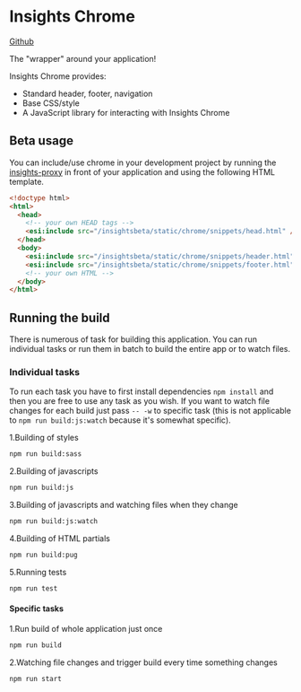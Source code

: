 # Insights Chrome

[Github](https://github.com/RedHatInsights/insights-chrome)

The "wrapper" around your application!

Insights Chrome provides:

- Standard header, footer, navigation
- Base CSS/style
- A JavaScript library for interacting with Insights Chrome

## Beta usage

You can include/use chrome in your development project by running the [insights-proxy](https://github.com/RedHatInsights/insights-proxy) in front of your application and using the following HTML template.

```html
<!doctype html>
<html>
  <head>
    <!-- your own HEAD tags -->
    <esi:include src="/insightsbeta/static/chrome/snippets/head.html" />
  </head>
  <body>
    <esi:include src="/insightsbeta/static/chrome/snippets/header.html" />
    <esi:include src="/insightsbeta/static/chrome/snippets/footer.html" />
    <!-- your own HTML -->
  </body>
</html>
```

## Running the build

There is numerous of task for building this application. You can run individual tasks or run them in batch to build the
entire app or to watch files.

### Individual tasks

To run each task you have to first install dependencies `npm install` and then you are free to use any task as you wish.
If you want to watch file changes for each build just pass `-- -w` to specific task (this is not applicable to
`npm run build:js:watch` because it's somewhat specific).

1.Building of styles

```bash
npm run build:sass
```

2.Building of javascripts

```bash
npm run build:js
```

3.Building of javascripts and watching files when they change

```bash
npm run build:js:watch
```

4.Building of HTML partials

```bash
npm run build:pug
```

5.Running tests

```bash
npm run test
```

#### Specific tasks

1.Run build of whole application just once

```bash
npm run build
```

2.Watching file changes and trigger build every time something changes

```bash
npm run start
```